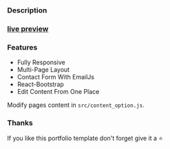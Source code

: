 ### Description

### [live preview](https://anand-1.github.io/full-fledged-app/)

### Features

- Fully Responsive
- Multi-Page Layout
- Contact Form With EmailJs
- React-Bootstrap
- Edit Content From One Place

Modify pages content in `src/content_option.js`.

### Thanks

If you like this portfolio template don't forget give it a ⭐
